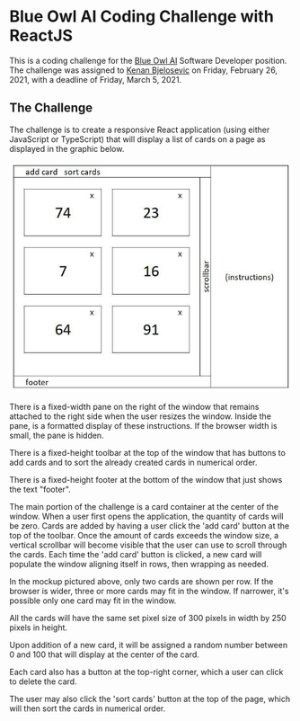 # Blue Owl AI Coding Challenge with ReactJS

  

This is a coding challenge for the [Blue Owl AI](https://www.blueowlai.com/) Software Developer position. The challenge was assigned to [Kenan Bjelosevic](https://www.kenanbjelosevic.com/) on Friday, February 26, 2021, with a deadline of Friday, March 5, 2021. 

  

## The Challenge
The challenge is to create a responsive React application (using either JavaScript or TypeScript) that will display a list of cards on a page as displayed in the graphic below.

![Blue Owl AI - React Challenge](https://github.com/Kengaroo92/blueowl-react-challenge/blob/master/public/BOAI%20React%20Challenge.jpg)

There is a fixed-width pane on the right of the window that remains attached to the right side when the user resizes the window. Inside the pane, is a formatted display of these instructions. If the browser width is small, the pane is hidden.

There is a fixed-height toolbar at the top of the window that has buttons to add cards and to sort the already created cards in numerical order. 

There is a fixed-height footer at the bottom of the window that just shows the text "footer".

The main portion of the challenge is a card container at the center of the window. When a user first opens the application, the quantity of cards will be zero. Cards are added by having a user click the 'add card' button at the top of the toolbar. Once the amount of cards exceeds the window size, a vertical scrollbar will become visible that the user can use to scroll through the cards. Each time the 'add card' button is clicked, a new card will populate the window aligning itself in rows, then wrapping as needed. 

In the mockup pictured above, only two cards are shown per row. If the browser is wider, three or more cards may fit in the window. If narrower, it's possible only one card may fit in the window. 

All the cards will have the same set pixel size of 300 pixels in width by 250 pixels in height. 

Upon addition of a new card, it will be assigned a random number between 0 and 100 that will display at the center of the card.

Each card also has a button at the top-right corner, which a user can click to delete the card.

The user may also click the 'sort cards' button at the top of the page, which will then sort the cards in numerical order.


